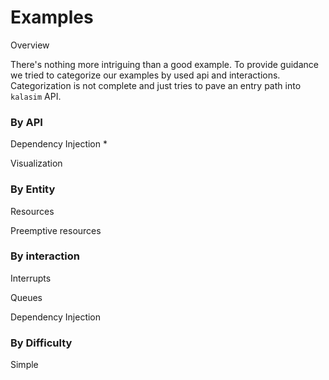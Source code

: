 # Examples

Overview

There's nothing more intriguing than a good example. To provide guidance we tried to categorize our examples by used api and interactions. Categorization is not complete and just tries to pave an entry path into `kalasim` API.

### By API

Dependency Injection
* 

Visualization


### By Entity

Resources

Preemptive resources

### By interaction

Interrupts

Queues


Dependency Injection

### By Difficulty

Simple


